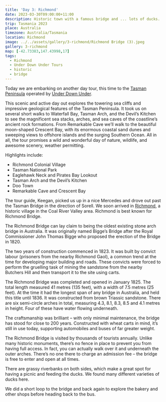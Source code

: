```yaml
---
title: 'Day 3: Richmond'
date: 2023-03-30T09:00:00+11:00
description: Historic town with a famous bridge and ... lots of ducks.
trip: Tasmania 2023
place: Australia
timezone: Australia/Tasmania
location: Richmond
image: ../../assets/gallery/3-richmond/Richmond Bridge (3).jpeg
gallery: 3-richmond
map: [-42.73383,147.43998,17]
tags:
  - Richmond
  - Under Down Under Tours
  - historic
  - bridge
---
```

Today we are embarking on another day tour, this time to the [Tasman Peninsula](https://tasmanpeninsula.com.au/) operated by [Under Down Under](https://underdownunder.com.au/).

This scenic and active day out explores the towering sea cliffs and impressive geological features of the Tasman Peninsula. It took us on several short walks to Waterfall Bay, Tasman Arch, and the Devil’s Kitchen to see the magnificent sea stacks, arches, and sea caves of the coastline’s ancient rock formations. From Remarkable Cave we’ll walk to the beautiful moon-shaped Crescent Bay, with its enormous coastal sand dunes and sweeping views to offshore islands and the surging Southern Ocean. All in all, the tour promises a wild and wonderful day of nature, wildlife, and awesome scenery, weather permitting.

Highlights include:

- Richmond Colonial Village
- Tasman National Park
- Eaglehawk Neck and Pirates Bay Lookout
- Tasman Arch and the Devil’s Kitchen
- Doo Town
- Remarkable Cave and Crescent Bay

The tour guide, Keegan, picked us up in a nice Mercedes and drove out past the Tasman Bridge in the direction of Sorell. We soon arrived in [Richmond](https://richmondtasmania.com.au/), a historic village in the Coal River Valley area. Richmond is best known for Richmond Bridge.

The Richmond Bridge can lay claim to being the oldest existing stone arch bridge in Australia. It was originally named Bigge’s Bridge after the Royal Commissioner John Thomas Bigge who proposed the erection of the Bridge in 1820.

The two years of construction commenced in 1823. It was built by convict labour (prisoners from the nearby Richmond Gaol), a common trend at the time for developing major building and roads. These convicts were forced to perform the gruelling task of mining the sandstone from the nearby Butchers Hill and then transport it to the site using carts.

The Richmond Bridge was completed and opened in January 1825. The total length measured 41 metres (135 feet), with a width of 7.5 metres (25 feet). At the time it had the longest span of any bridge in Australia, and held this title until 1836. It was constructed from brown Triassic sandstone. There are six semi-circle arches in total, measuring 4.3, 8.1, 8.3, 8.5 and 4.1 metres in height. Four of these have water flowing underneath.

The craftsmanship was brilliant – with only minimal maintenance, the bridge has stood for close to 200 years. Constructed with wheat carts in mind, it’s still in use today, supporting automobiles and buses of far greater weight.

The Richmond Bridge is visited by thousands of tourists annually. Unlike many historic monuments, there’s no fence in place to prevent you from having full access. In fact, you can actually walk over it and underneath the outer arches. There’s no one there to charge an admission fee – the bridge is free to enter and open at all times.

There are grassy riverbanks on both sides, which make a great spot for having a picnic and feeding the ducks. We found many different varieties of ducks here.

We did a short loop to the bridge and back again to explore the bakery and other shops before heading back to the bus.
